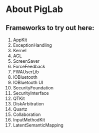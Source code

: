 #  About PigLab

## Frameworks to try out here:
1. AppKit
2. ExceptionHandling
3. Kernel
4. AGL
5. ScreenSaver
6. ForceFeedback
7. FWAUserLib
8. IOBluetooth
9. IOBluetooth UI
10. SecurityFoundation
11. SecurityInterface
12. QTKit
13. DiskArbitration
14. Quartz
15. Collaboration
16. InputMethodKit
17. LatentSemanticMapping
